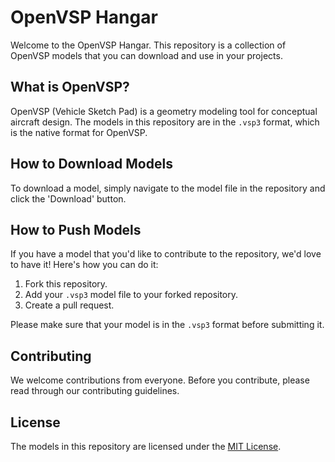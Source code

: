 # OpenVSP Hangar

Welcome to the OpenVSP Hangar. This repository is a collection of OpenVSP models that you can download and use in your projects.

## What is OpenVSP?

OpenVSP (Vehicle Sketch Pad) is a geometry modeling tool for conceptual aircraft design. The models in this repository are in the `.vsp3` format, which is the native format for OpenVSP.

## How to Download Models

To download a model, simply navigate to the model file in the repository and click the 'Download' button.

## How to Push Models

If you have a model that you'd like to contribute to the repository, we'd love to have it! Here's how you can do it:

1. Fork this repository.
2. Add your `.vsp3` model file to your forked repository.
3. Create a pull request.

Please make sure that your model is in the `.vsp3` format before submitting it.

## Contributing

We welcome contributions from everyone. Before you contribute, please read through our contributing guidelines.

## License

The models in this repository are licensed under the [MIT License](LICENSE).
